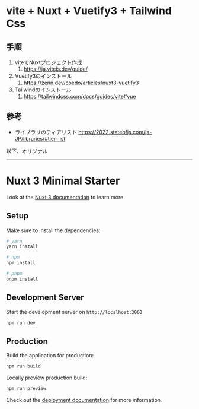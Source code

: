 # vite + Nuxt + Vuetify3 + Tailwind Css

## 手順
1. viteでNuxtプロジェクト作成
   1. https://ja.vitejs.dev/guide/
2. Vuetify3のインストール
   1. https://zenn.dev/coedo/articles/nuxt3-vuetify3
3. Tailwindのインストール
   1. https://tailwindcss.com/docs/guides/vite#vue

## 参考
- ライブラリのティアリスト
    https://2022.stateofjs.com/ja-JP/libraries/#tier_list


以下、オリジナル

---

# Nuxt 3 Minimal Starter

Look at the [Nuxt 3 documentation](https://nuxt.com/docs/getting-started/introduction) to learn more.

## Setup

Make sure to install the dependencies:

```bash
# yarn
yarn install

# npm
npm install

# pnpm
pnpm install
```

## Development Server

Start the development server on `http://localhost:3000`

```bash
npm run dev
```

## Production

Build the application for production:

```bash
npm run build
```

Locally preview production build:

```bash
npm run preview
```

Check out the [deployment documentation](https://nuxt.com/docs/getting-started/deployment) for more information.
